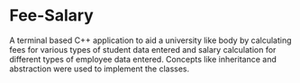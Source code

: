 # Fee-Salary
A terminal based C++ application to aid a university like body by calculating fees for various types of student data entered and salary calculation for different types of employee data entered. Concepts like inheritance and abstraction were used to implement the classes.
